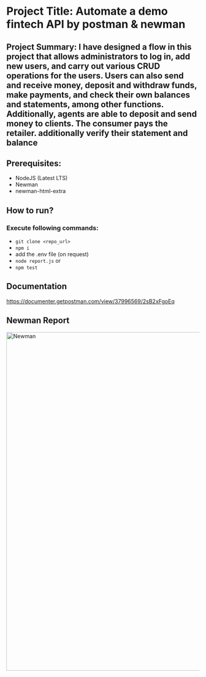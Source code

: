 # Project Title: Automate a demo fintech API by postman & newman
## Project Summary: I have designed a flow in this project that allows administrators to log in, add new users, and carry out various CRUD operations for the users. Users can also send and receive money, deposit and withdraw funds, make payments, and check their own balances and statements, among other functions. Additionally, agents are able to deposit and send money to clients. The consumer pays the retailer. additionally verify their statement and balance

## Prerequisites:
- NodeJS (Latest LTS)
- Newman
- newman-html-extra

## How to run?
### Execute following commands:
- ``` git clone <repo_url> ```
-  ``` npm i ```
-   add the .env file (on request)
-    ``` node report.js ``` or
-    ``` npm test ```

## Documentation
https://documenter.getpostman.com/view/37996569/2sB2xFgoEq

## Newman Report
<img width="891" height="884" alt="Newman" src="https://github.com/user-attachments/assets/b70fc4fe-960e-4937-83e5-d01f7781915a" />

